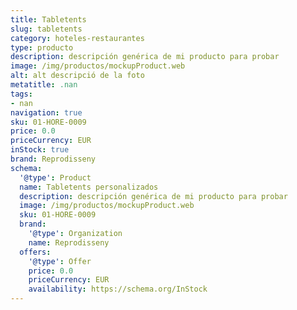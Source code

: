 ```yaml
---
title: Tabletents
slug: tabletents
category: hoteles-restaurantes
type: producto
description: descripción genérica de mi producto para probar
image: /img/productos/mockupProduct.web
alt: alt descripció de la foto
metatitle: .nan
tags:
- nan
navigation: true
sku: 01-HORE-0009
price: 0.0
priceCurrency: EUR
inStock: true
brand: Reprodisseny
schema:
  '@type': Product
  name: Tabletents personalizados
  description: descripción genérica de mi producto para probar
  image: /img/productos/mockupProduct.web
  sku: 01-HORE-0009
  brand:
    '@type': Organization
    name: Reprodisseny
  offers:
    '@type': Offer
    price: 0.0
    priceCurrency: EUR
    availability: https://schema.org/InStock
---
```

